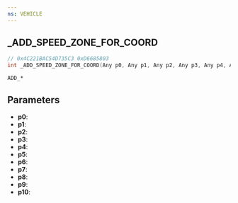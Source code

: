 ```yaml
---
ns: VEHICLE
---
```

## _ADD_SPEED_ZONE_FOR_COORD

```c
// 0x4C221BAC54D735C3 0xD6685803
int _ADD_SPEED_ZONE_FOR_COORD(Any p0, Any p1, Any p2, Any p3, Any p4, Any p5, Any p6, Any p7, Any p8, Any p9, Any p10);
```

```
ADD_*
```

## Parameters
* **p0**:
* **p1**:
* **p2**:
* **p3**:
* **p4**:
* **p5**:
* **p6**:
* **p7**:
* **p8**:
* **p9**:
* **p10**:
